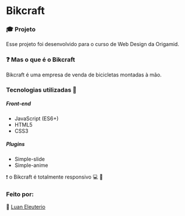 # Bikcraft
### :mortar_board: Projeto 
Esse projeto foi desenvolvido para o curso de Web Design da Origamid.

### :question: Mas o que é o Bikcraft 
Bikcraft é uma empresa de venda de bicicletas montadas à mão.

 ### Tecnologias utilizadas  :hammer:
 
 ##### Front-end
 * JavaScript (ES6+)
 * HTML5
 * CSS3
 
 
 ##### Plugins
 * Simple-slide
 * Simple-anime
 
 :heavy_exclamation_mark: o Bikcraft é totalmente responsivo :computer: :iphone:
 ### Feito por:
:man:  [Luan Eleuterio](https://github.com/LuanEleuterio/)
